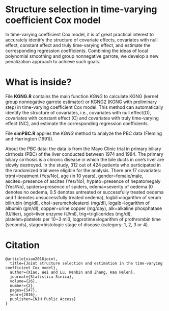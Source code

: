 Structure selection in time-varying coefficient Cox model
=========================================================

In time-varying coefficient Cox model, it is of great practical interest to accurately identify the structure of covariate effects, covariates with null effect, constant effect and truly time-varying effect, and estimate the corresponding
regression coefficients. Combining the ideas of local polynomial smoothing and group nonnegative garrote, we develop a new penalization approach to achieve such goals.

What is inside?
===============
File **KGNG.R** contains the main function *KGNG* to calculate KGNG (kernel group nonnegative garrote estimator) or KGNG2 (KGNG with preliminary step) in time-varying coefficient Cox model. This method can automatically identify the structure of covariates, i.e., covariates with null effect(O), covariates with constant effect (C) and covariates with truly time-varying effect (NC), and estimate the corresponding regression coefficients.

File **simPBC.R** applies the *KGNG* method to analyze the PBC data (Fleming and Harrington (1991)). 

About the PBC data: the data is from the Mayo Clinic trial in primary biliary cirrhosis (PBC) of the liver conducted between 1974 and 1984. The primary biliary cirrhosis is a chronic disease in which the bile ducts in one’s liver are slowly destroyed. In the study, 312 out of 424 patients who participated in the randomized trial were eligible for the analysis. There are 17 covariates: trtmt=treatment (Yes/No), age (in 10 years), gender=female/male, ascites=presence of ascites (Yes/No), hypato=presence of hepatomegaly (Yes/No), spiders=presence of spiders, edema=severity of oedema (0 denotes no oedema,
0.5 denotes untreated or successfully treated oedema and 1 denotes unsuccessfully treated oedema), logbili=logarithm of serum bilirubin (mg/dl), chol=serumcholesterol (mg/dl), logalb=logarithm of albumin (gm/dl), copper=urine copper (mg/day), alk=alkaline phosphatase (U/liter), sgot=liver enzyme (U/ml), trig=triglicerides (mg/dl), platelet=platelets per 10−3 ml3, logprotime=logarithm of prothrombin time (seconds), stage=histologic stage of disease (category: 1, 2, 3 or 4). 

Citation
========
```
@article{xiao2016joint,
  title={Joint structure selection and estimation in the time-varying coefficient Cox model},
  author={Xiao, Wei and Lu, Wenbin and Zhang, Hao Helen},
  journal={Statistica Sinica},
  volume={26},
  number={2},
  pages={547},
  year={2016},
  publisher={NIH Public Access}
}
```
        



